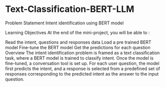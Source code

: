 # Text-Classification-BERT-LLM


Problem Statement
Intent identification using BERT model

Learning Objectives
At the end of the mini-project, you will be able to :

Read the intent, questions and responses data
Load a pre trained BERT model
Fine-tune the BERT model
Get the predictions for each question
Overview
The intent identification problem is framed as a text classification task, where a BERT model is trained to classify intent. Once the model is fine-tuned, a conversation tool is set up. For each user question, the model first predicts the intent, and a response is selected from a predefined set of responses corresponding to the predicted intent as the answer to the input question.
